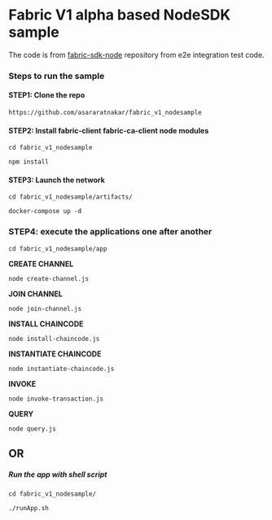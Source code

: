 # Fabric V1 alpha based NodeSDK sample 

The code is from [fabric-sdk-node](https://github.com/hyperledger/fabric-sdk-node.git) repository from e2e integration test code.

### Steps to run the sample

#### STEP1: Clone the repo

```
https://github.com/asararatnakar/fabric_v1_nodesample
```

#### STEP2: Install fabric-client fabric-ca-client node modules

```
cd fabric_v1_nodesample

npm install
```

#### STEP3: Launch the network

```
cd fabric_v1_nodesample/artifacts/

docker-compose up -d
```

### STEP4: execute the applications one after another

```
cd fabric_v1_nodesample/app
```

**CREATE CHANNEL**

`node create-channel.js`

**JOIN CHANNEL**

`node join-channel.js`

**INSTALL CHAINCODE**

`node install-chaincode.js`

**INSTANTIATE CHAINCODE**

`node instantiate-chaincode.js`

**INVOKE**

`node invoke-transaction.js`

**QUERY**

`node query.js`

## OR

##### Run the app with shell script


```
cd fabric_v1_nodesample/

./runApp.sh
```
